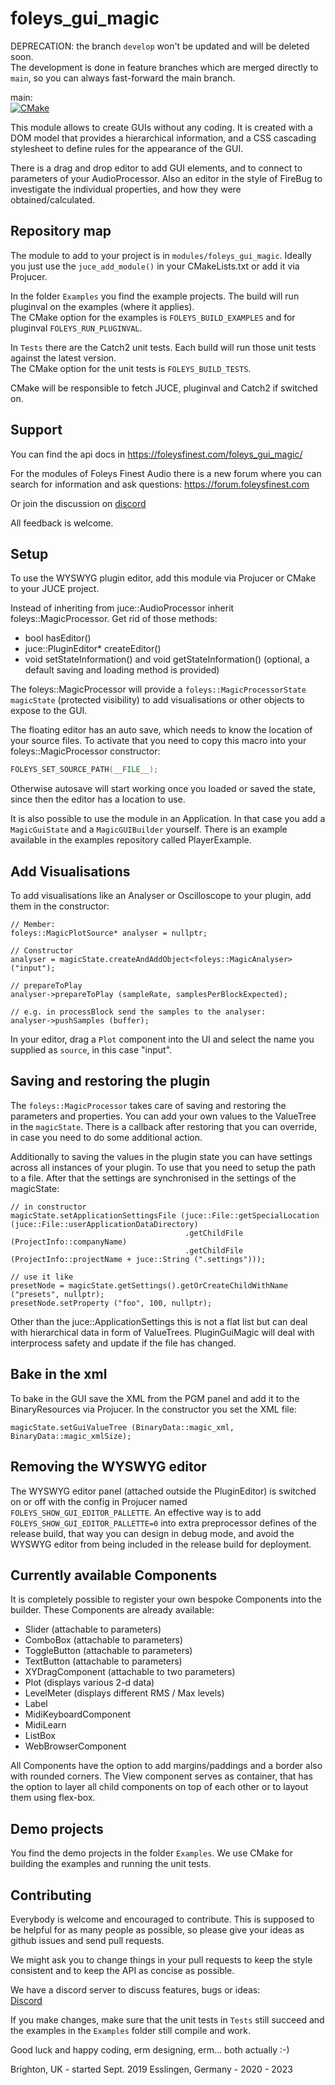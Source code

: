 foleys_gui_magic
===============

DEPRECATION:
the branch `develop` won't be updated and will be deleted soon.    
The development is done in feature branches which are merged directly to `main`, so you can always fast-forward the main branch.

main:    
[![CMake](https://github.com/ffAudio/foleys_gui_magic/actions/workflows/build.yml/badge.svg?branch=main)](https://github.com/ffAudio/foleys_gui_magic/actions/workflows/build.yml)    

This module allows to create GUIs without any coding. It is created with a DOM model
that provides a hierarchical information, and a CSS cascading stylesheet to define
rules for the appearance of the GUI.

There is a drag and drop editor to add GUI elements, and to connect to
parameters of your AudioProcessor. Also an editor in the style of FireBug
to investigate the individual properties, and how they were obtained/calculated.

Repository map
--------------

The module to add to your project is in `modules/foleys_gui_magic`. Ideally you just use the `juce_add_module()` in your CMakeLists.txt or add it via Projucer.

In the folder `Examples` you find the example projects. The build will run pluginval on the examples (where it applies).    
The CMake option for the examples is `FOLEYS_BUILD_EXAMPLES` and for pluginval `FOLEYS_RUN_PLUGINVAL`.

In `Tests` there are the Catch2 unit tests. Each build will run those unit tests against the latest version.    
The CMake option for the unit tests is `FOLEYS_BUILD_TESTS`.

CMake will be responsible to fetch JUCE, pluginval and Catch2 if switched on.

Support
-------

You can find the api docs in https://foleysfinest.com/foleys_gui_magic/

For the modules of Foleys Finest Audio there is a new forum where you can search for information 
and ask questions: https://forum.foleysfinest.com

Or join the discussion on [discord](https://discord.gg/Xhn58BrAjG)

All feedback is welcome.

Setup
-----

To use the WYSWYG plugin editor, add this module via Projucer or CMake to your JUCE project.

Instead of inheriting from juce::AudioProcessor inherit foleys::MagicProcessor.
Get rid of those methods:
- bool hasEditor()
- juce::PluginEditor* createEditor()
- void setStateInformation() and void getStateInformation() (optional, a default saving and loading method is provided)

The foleys::MagicProcessor will provide a `foleys::MagicProcessorState magicState` (protected visibility) 
to add visualisations or other objects to expose to the GUI.

The floating editor has an auto save, which needs to know the location of your source files. To activate that
you need to copy this macro into your foleys::MagicProcessor constructor:
```cpp
FOLEYS_SET_SOURCE_PATH(__FILE__);
```
Otherwise autosave will start working once you loaded or saved the state, since then the editor has a location to use.

It is also possible to use the module in an Application. In that case you add a `MagicGuiState` and a `MagicGUIBuilder` yourself.
There is an example available in the examples repository called PlayerExample.


Add Visualisations
------------------

To add visualisations like an Analyser or Oscilloscope to your plugin, add them in the constructor:

```
// Member:
foleys::MagicPlotSource* analyser = nullptr;

// Constructor
analyser = magicState.createAndAddObject<foleys::MagicAnalyser>("input");

// prepareToPlay
analyser->prepareToPlay (sampleRate, samplesPerBlockExpected);

// e.g. in processBlock send the samples to the analyser:
analyser->pushSamples (buffer);
```

In your editor, drag a `Plot` component into the UI and select the name you supplied as `source`, in this
case "input".


Saving and restoring the plugin
-------------------------------

The `foleys::MagicProcessor` takes care of saving and restoring the parameters and properties.
You can add your own values to the ValueTree in the `magicState`.
There is a callback after restoring that you can override, in case you need to do some additional action.

Additionally to saving the values in the plugin state you can have settings across all instances of your plugin.
To use that you need to setup the path to a file. After that the settings are synchronised in the
settings of the magicState:
```
// in constructor
magicState.setApplicationSettingsFile (juce::File::getSpecialLocation (juce::File::userApplicationDataDirectory)
                                       .getChildFile (ProjectInfo::companyName)
                                       .getChildFile (ProjectInfo::projectName + juce::String (".settings")));

// use it like
presetNode = magicState.getSettings().getOrCreateChildWithName ("presets", nullptr);
presetNode.setProperty ("foo", 100, nullptr);
```

Other than the juce::ApplicationSettings this is not a flat list but can deal with hierarchical data in form of ValueTrees.
PluginGuiMagic will deal with interprocess safety and update if the file has changed.

Bake in the xml
---------------

To bake in the GUI save the XML from the PGM panel and add it to the BinaryResources via Projucer.
In the constructor you set the XML file:
```
magicState.setGuiValueTree (BinaryData::magic_xml, BinaryData::magic_xmlSize);
```


Removing the WYSWYG editor
--------------------------

The WYSWYG editor panel (attached outside the PluginEditor) is switched on or off with the config
in Projucer named `FOLEYS_SHOW_GUI_EDITOR_PALLETTE`. An effective way is to add `FOLEYS_SHOW_GUI_EDITOR_PALLETTE=0`
into extra preprocessor defines of the release build, that way you can design in debug mode, and avoid
the WYSWYG editor from being included in the release build for deployment.


Currently available Components
------------------------------

It is completely possible to register your own bespoke Components into the builder. These Components
are already available:

 - Slider (attachable to parameters)
 - ComboBox (attachable to parameters)
 - ToggleButton (attachable to parameters)
 - TextButton (attachable to parameters)
 - XYDragComponent (attachable to two parameters)
 - Plot (displays various 2-d data)
 - LevelMeter (displays different RMS / Max levels)
 - Label
 - MidiKeyboardComponent
 - MidiLearn
 - ListBox
 - WebBrowserComponent

All Components have the option to add margins/paddings and a border also with rounded corners.
The View component serves as container, that has the option to layer all child components on top of each other
or to layout them using flex-box.


Demo projects
-------------

You find the demo projects in the folder `Examples`. We use CMake for building the examples and running the unit tests.

Contributing
------------

Everybody is welcome and encouraged to contribute. This is supposed to be helpful for as 
many people as possible, so please give your ideas as github issues and send pull requests.

We might ask you to change things in your pull requests to keep the style consistent and
to keep the API as concise as possible.

We have a discord server to discuss features, bugs or ideas:  
[Discord](https://discord.gg/gxtjTx6fNg)

If you make changes, make sure that the unit tests in `Tests` still succeed and the examples in the `Examples` folder still compile and work.

Good luck and happy coding, erm designing, erm... both actually :-)


Brighton, UK - started Sept. 2019
Esslingen, Germany - 2020 - 2023
